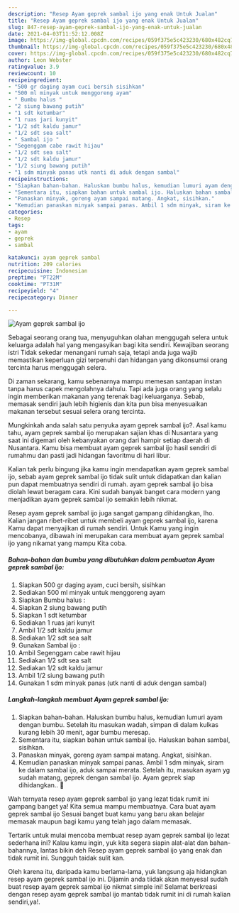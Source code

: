 ```yaml
---
description: "Resep Ayam geprek sambal ijo yang enak Untuk Jualan"
title: "Resep Ayam geprek sambal ijo yang enak Untuk Jualan"
slug: 847-resep-ayam-geprek-sambal-ijo-yang-enak-untuk-jualan
date: 2021-04-03T11:52:12.008Z
image: https://img-global.cpcdn.com/recipes/059f375e5c423230/680x482cq70/ayam-geprek-sambal-ijo-foto-resep-utama.jpg
thumbnail: https://img-global.cpcdn.com/recipes/059f375e5c423230/680x482cq70/ayam-geprek-sambal-ijo-foto-resep-utama.jpg
cover: https://img-global.cpcdn.com/recipes/059f375e5c423230/680x482cq70/ayam-geprek-sambal-ijo-foto-resep-utama.jpg
author: Leon Webster
ratingvalue: 3.9
reviewcount: 10
recipeingredient:
- "500 gr daging ayam cuci bersih sisihkan"
- "500 ml minyak untuk menggoreng ayam"
- " Bumbu halus "
- "2 siung bawang putih"
- "1 sdt ketumbar"
- "1 ruas jari kunyit"
- "1/2 sdt kaldu jamur"
- "1/2 sdt sea salt"
- " Sambal ijo "
- "Segenggam cabe rawit hijau"
- "1/2 sdt sea salt"
- "1/2 sdt kaldu jamur"
- "1/2 siung bawang putih"
- "1 sdm minyak panas utk nanti di aduk dengan sambal"
recipeinstructions:
- "Siapkan bahan-bahan. Haluskan bumbu halus, kemudian lumuri ayam dengan bumbu. Setelah itu masukan wadah, simpan di dalam kulkas kurang lebih 30 menit, agar bumbu meresap."
- "Sementara itu, siapkan bahan untuk sambal ijo. Haluskan bahan sambal, sisihkan."
- "Panaskan minyak, goreng ayam sampai matang. Angkat, sisihkan."
- "Kemudian panaskan minyak sampai panas. Ambil 1 sdm minyak, siram ke dalam sambal ijo, aduk sampai merata. Setelah itu, masukan ayam yg sudah matang, geprek dengan sambal ijo. Ayam geprek siap dihidangkan.. 🤗"
categories:
- Resep
tags:
- ayam
- geprek
- sambal

katakunci: ayam geprek sambal 
nutrition: 209 calories
recipecuisine: Indonesian
preptime: "PT22M"
cooktime: "PT31M"
recipeyield: "4"
recipecategory: Dinner

---
```



![Ayam geprek sambal ijo](https://img-global.cpcdn.com/recipes/059f375e5c423230/680x482cq70/ayam-geprek-sambal-ijo-foto-resep-utama.jpg)

Sebagai seorang orang tua, menyuguhkan olahan menggugah selera untuk keluarga adalah hal yang mengasyikan bagi kita sendiri. Kewajiban seorang istri Tidak sekedar menangani rumah saja, tetapi anda juga wajib memastikan keperluan gizi terpenuhi dan hidangan yang dikonsumsi orang tercinta harus menggugah selera.

Di zaman  sekarang, kamu sebenarnya mampu memesan santapan instan tanpa harus capek mengolahnya dahulu. Tapi ada juga orang yang selalu ingin memberikan makanan yang terenak bagi keluarganya. Sebab, memasak sendiri jauh lebih higienis dan kita pun bisa menyesuaikan makanan tersebut sesuai selera orang tercinta. 



Mungkinkah anda salah satu penyuka ayam geprek sambal ijo?. Asal kamu tahu, ayam geprek sambal ijo merupakan sajian khas di Nusantara yang saat ini digemari oleh kebanyakan orang dari hampir setiap daerah di Nusantara. Kamu bisa membuat ayam geprek sambal ijo hasil sendiri di rumahmu dan pasti jadi hidangan favoritmu di hari libur.

Kalian tak perlu bingung jika kamu ingin mendapatkan ayam geprek sambal ijo, sebab ayam geprek sambal ijo tidak sulit untuk didapatkan dan kalian pun dapat membuatnya sendiri di rumah. ayam geprek sambal ijo bisa diolah lewat beragam cara. Kini sudah banyak banget cara modern yang menjadikan ayam geprek sambal ijo semakin lebih nikmat.

Resep ayam geprek sambal ijo juga sangat gampang dihidangkan, lho. Kalian jangan ribet-ribet untuk membeli ayam geprek sambal ijo, karena Kamu dapat menyajikan di rumah sendiri. Untuk Kamu yang ingin mencobanya, dibawah ini merupakan cara membuat ayam geprek sambal ijo yang nikamat yang mampu Kita coba.

<!--inarticleads1-->

##### Bahan-bahan dan bumbu yang dibutuhkan dalam pembuatan Ayam geprek sambal ijo:

1. Siapkan 500 gr daging ayam, cuci bersih, sisihkan
1. Sediakan 500 ml minyak untuk menggoreng ayam
1. Siapkan  Bumbu halus :
1. Siapkan 2 siung bawang putih
1. Siapkan 1 sdt ketumbar
1. Sediakan 1 ruas jari kunyit
1. Ambil 1/2 sdt kaldu jamur
1. Sediakan 1/2 sdt sea salt
1. Gunakan  Sambal ijo :
1. Ambil Segenggam cabe rawit hijau
1. Sediakan 1/2 sdt sea salt
1. Sediakan 1/2 sdt kaldu jamur
1. Ambil 1/2 siung bawang putih
1. Gunakan 1 sdm minyak panas (utk nanti di aduk dengan sambal)




<!--inarticleads2-->

##### Langkah-langkah membuat Ayam geprek sambal ijo:

1. Siapkan bahan-bahan. Haluskan bumbu halus, kemudian lumuri ayam dengan bumbu. Setelah itu masukan wadah, simpan di dalam kulkas kurang lebih 30 menit, agar bumbu meresap.
1. Sementara itu, siapkan bahan untuk sambal ijo. Haluskan bahan sambal, sisihkan.
1. Panaskan minyak, goreng ayam sampai matang. Angkat, sisihkan.
1. Kemudian panaskan minyak sampai panas. Ambil 1 sdm minyak, siram ke dalam sambal ijo, aduk sampai merata. Setelah itu, masukan ayam yg sudah matang, geprek dengan sambal ijo. Ayam geprek siap dihidangkan.. 🤗




Wah ternyata resep ayam geprek sambal ijo yang lezat tidak rumit ini gampang banget ya! Kita semua mampu membuatnya. Cara buat ayam geprek sambal ijo Sesuai banget buat kamu yang baru akan belajar memasak maupun bagi kamu yang telah jago dalam memasak.

Tertarik untuk mulai mencoba membuat resep ayam geprek sambal ijo lezat sederhana ini? Kalau kamu ingin, yuk kita segera siapin alat-alat dan bahan-bahannya, lantas bikin deh Resep ayam geprek sambal ijo yang enak dan tidak rumit ini. Sungguh taidak sulit kan. 

Oleh karena itu, daripada kamu berlama-lama, yuk langsung aja hidangkan resep ayam geprek sambal ijo ini. Dijamin anda tiidak akan menyesal sudah buat resep ayam geprek sambal ijo nikmat simple ini! Selamat berkreasi dengan resep ayam geprek sambal ijo mantab tidak rumit ini di rumah kalian sendiri,ya!.

